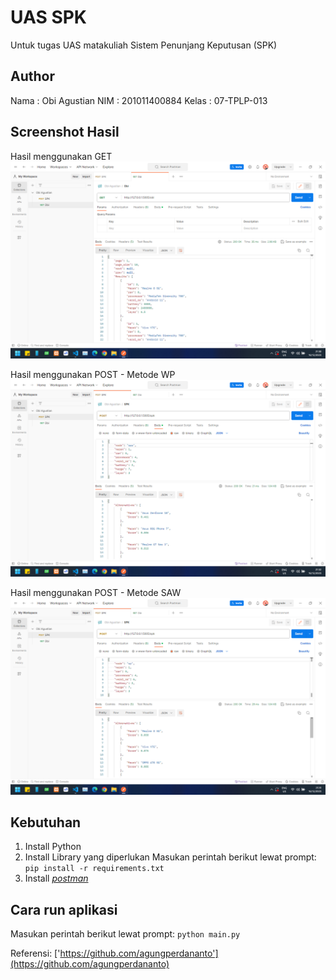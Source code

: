 # UAS SPK
Untuk tugas UAS matakuliah Sistem Penunjang Keputusan (SPK)

## Author
Nama : Obi Agustian
NIM : 201011400884
Kelas : 07-TPLP-013

## Screenshot Hasil
Hasil menggunakan GET
<img src='screenshot/Menggunakan GET.png' alt='GET'/>

Hasil menggunakan POST - Metode WP
<img src='screenshot/Menggunakan POST - Metode SAW.png' alt='Metode WP'/>

Hasil menggunakan POST - Metode SAW
<img src='screenshot/Menggunakan POST - Metode WP.png' alt='POST - Metode SAW'/>


## Kebutuhan
1. Install Python
2. Install Library yang diperlukan
    Masukan perintah berikut lewat prompt:
```pip install -r requirements.txt```
3. Install *[postman](https://www.postman.com/downloads/)*

## Cara run aplikasi
Masukan perintah berikut lewat prompt:
```python main.py```

Referensi:
['https://github.com/agungperdananto'](https://github.com/agungperdananto)

